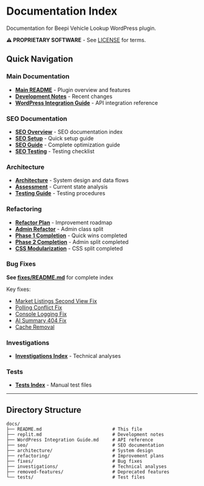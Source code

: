 # Documentation Index

Documentation for Beepi Vehicle Lookup WordPress plugin.

**⚠️ PROPRIETARY SOFTWARE** - See [LICENSE](../LICENSE) for terms.

## Quick Navigation

### Main Documentation
- **[Main README](../README.md)** - Plugin overview and features
- **[Development Notes](./replit.md)** - Recent changes
- **[WordPress Integration Guide](./WordPress%20Integration%20Guide.md)** - API integration reference

### SEO Documentation
- **[SEO Overview](./seo/README.md)** - SEO documentation index
- **[SEO Setup](./seo/SETUP.md)** - Quick setup guide
- **[SEO Guide](./seo/GUIDE.md)** - Complete optimization guide
- **[SEO Testing](./seo/TESTING.md)** - Testing checklist

### Architecture
- **[Architecture](./architecture/ARCHITECTURE.md)** - System design and data flows
- **[Assessment](./architecture/ASSESSMENT.md)** - Current state analysis
- **[Testing Guide](./architecture/TESTING_GUIDE.md)** - Testing procedures

### Refactoring
- **[Refactor Plan](./refactoring/REFACTOR_PLAN.md)** - Improvement roadmap
- **[Admin Refactor](./refactoring/ADMIN_REFACTOR_PLAN.md)** - Admin class split
- **[Phase 1 Completion](./refactoring/PHASE_1_COMPLETION.md)** - Quick wins completed
- **[Phase 2 Completion](./refactoring/PHASE_2_COMPLETION.md)** - Admin split completed
- **[CSS Modularization](./refactoring/CSS_MODULARIZATION_SUMMARY.md)** - CSS split completed

### Bug Fixes
**See [fixes/README.md](./fixes/README.md)** for complete index

Key fixes:
- [Market Listings Second View Fix](./fixes/MARKET_LISTINGS_SECOND_VIEW_FIX.md)
- [Polling Conflict Fix](./fixes/POLLING_CONFLICT_FIX.md)
- [Console Logging Fix](./fixes/CONSOLE_LOGGING_FIX.md)
- [AI Summary 404 Fix](./fixes/ai-summary-404-fix.md)
- [Cache Removal](./fixes/CACHE_REMOVAL_SUMMARY.md)

### Investigations
- **[Investigations Index](./investigations/README.md)** - Technical analyses

### Tests
- **[Tests Index](./tests/README.md)** - Manual test files

---

## Directory Structure

```
docs/
├── README.md                          # This file
├── replit.md                          # Development notes
├── WordPress Integration Guide.md     # API reference
├── seo/                               # SEO documentation
├── architecture/                      # System design
├── refactoring/                       # Improvement plans
├── fixes/                             # Bug fixes
├── investigations/                    # Technical analyses
├── removed-features/                  # Deprecated features
└── tests/                             # Test files
```

